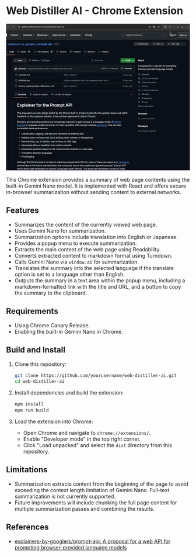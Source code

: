 # Web Distiller AI - Chrome Extension

![demo image](./images/demo-web-distiller-ai-chrome-extension.gif)

This Chrome extension provides a summary of web page contents using the built-in Gemini Nano model. It is implemented with React and offers secure in-browser summarization without sending content to external networks.

## Features

- Summarizes the content of the currently viewed web page.
- Uses Gemini Nano for summarization.
- Summarization options include translation into English or Japanese.
- Provides a popup menu to execute summarization.
- Extracts the main content of the web page using Readability.
- Converts extracted content to markdown format using Turndown.
- Calls Gemini Nano via `window.ai` for summarization.
- Translates the summary into the selected language if the translate option is set to a language other than English.
- Outputs the summary in a text area within the popup menu, including a markdown-formatted link with the title and URL, and a button to copy the summary to the clipboard.

## Requirements

- Using Chrome Canary Release.
- Enabling the built-in Gemini Nano in Chrome.

## Build and Install

1. Clone this repository:

    ```bash
    git clone https://github.com/yourusername/web-distiller-ai.git
    cd web-distiller-ai
    ```

2. Install dependencies and build the extension:

    ```bash
    npm install
    npm run build
    ```

3. Load the extension into Chrome:

    - Open Chrome and navigate to `chrome://extensions/`.
    - Enable "Developer mode" in the top right corner.
    - Click "Load unpacked" and select the `dist` directory from this repository.

## Limitations

- Summarization extracts content from the beginning of the page to avoid exceeding the context length limitation of Gemini Nano. Full-text summarization is not currently supported.
- Future improvements will include chunking the full page content for multiple summarization passes and combining the results.

## References

- [explainers-by-googlers/prompt-api: A proposal for a web API for prompting browser-provided language models](https://github.com/explainers-by-googlers/prompt-api)
